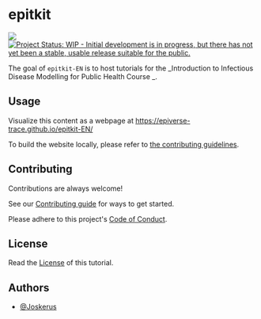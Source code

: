 # epitkit

<!-- badges: start -->
[![](https://img.shields.io/badge/lifecycle-experimental-orange.svg)](https://lifecycle.r-lib.org/articles/stages.html#experimental)
[![Project Status: WIP - Initial development is in progress, but there has not yet been a stable, usable release suitable for the public.](https://www.repostatus.org/badges/latest/wip.svg)](https://www.repostatus.org/#wip)
<!-- badges: end -->

The goal of `epitkit-EN` is to host tutorials for the _Introduction to Infectious Disease Modelling for Public Health Course _.

## Usage

Visualize this content as a webpage at <https://epiverse-trace.github.io/epitkit-EN/>

To build the website locally, please refer to [the contributing guidelines](CONTRIBUTING.md).

## Contributing

Contributions are always welcome!

See our [Contributing guide](CONTRIBUTING.md) for ways to get started.

Please adhere to this project's [Code of Conduct](CODE_OF_CONDUCT.md).

<!-- ## Support -->

<!-- Please see our [Getting help guide](/.github/SUPPORT.md) for support. -->

## License

Read the [License](LICENSE.md) of this tutorial.

## Authors

- [@Joskerus](https://github.com/Joskerus/)
